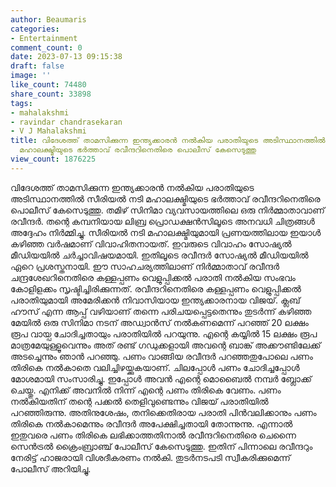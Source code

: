 ```yaml
---
author: Beaumaris
categories:
- Entertainment
comment_count: 0
date: 2023-07-13 09:15:38
draft: false
image: ''
like_count: 74480
share_count: 33898
tags:
- mahalakshmi
- ravindar chandrasekaran
- V J Mahalakshmi
title: വിദേശത്ത് താമസിക്കുന്ന ഇന്ത്യക്കാരൻ നൽകിയ പരാതിയുടെ അടിസ്ഥാനത്തിൽ സീരിയൽ നടി
  മഹാലക്ഷ്മിയുടെ ഭർത്താവ് രവീന്ദറിനെതിരെ പൊലീസ് കേസെടുത്തു
view_count: 1876225
---
```


വിദേശത്ത് താമസിക്കുന്ന ഇന്ത്യക്കാരൻ നൽകിയ പരാതിയുടെ അടിസ്ഥാനത്തിൽ സീരിയൽ നടി മഹാലക്ഷ്മിയുടെ ഭർത്താവ് രവീന്ദറിനെതിരെ പൊലീസ് കേസെടുത്തു. തമിഴ് സിനിമാ വ്യവസായത്തിലെ ഒരു നിർമ്മാതാവാണ് രവീന്ദർ. തന്റെ കമ്പനിയായ ലിബ്ര പ്രൊഡക്ഷൻസിലൂടെ അനവധി ചിത്രങ്ങൾ അദ്ദേഹം നിർമ്മിച്ചു. സീരിയൽ നടി മഹാലക്ഷ്മിയുമായി പ്രണയത്തിലായ ഇയാൾ കഴിഞ്ഞ വർഷമാണ് വിവാഹിതനായത്. ഇവരുടെ വിവാഹം സോഷ്യൽ മീഡിയയിൽ ചർച്ചാവിഷയമായി. ഇതിലൂടെ രവീന്ദർ സോഷ്യൽ മീഡിയയിൽ ഏറെ പ്രശസ്തനായി. [](https://cdn.boolokam.com/articles/2023/07/ccvvvv.jpeg)ഈ സാഹചര്യത്തിലാണ് നിർമ്മാതാവ് രവീന്ദർ ചന്ദ്രശേഖറിനെതിരെ കള്ളപ്പണം വെളുപ്പിക്കൽ പരാതി നൽകിയ സംഭവം കോളിളക്കം സൃഷ്ടിച്ചിരിക്കുന്നത്. രവീന്ദറിനെതിരെ കള്ളപ്പണം വെളുപ്പിക്കൽ പരാതിയുമായി അമേരിക്കൻ നിവാസിയായ ഇന്ത്യക്കാരനായ വിജയ്. ക്ലബ് ഹൗസ് എന്ന ആപ്പ് വഴിയാണ് തന്നെ പരിചയപ്പെട്ടതെന്നും തുടർന്ന് കഴിഞ്ഞ മേയിൽ ഒരു സിനിമാ നടന് അഡ്വാൻസ് നൽകണമെന്ന് പറഞ്ഞ് 20 ലക്ഷം രൂപ വായ്പ ചോദിച്ചതായും പരാതിയിൽ പറയുന്നു. എന്റെ കയ്യിൽ 15 ലക്ഷം രൂപ മാത്രമേയുള്ളൂവെന്നും അത് രണ്ട് ഗഡുക്കളായി അവന്റെ ബാങ്ക് അക്കൗണ്ടിലേക്ക് അടച്ചെന്നും ഞാൻ പറഞ്ഞു. പണം വാങ്ങിയ രവീന്ദർ പറഞ്ഞതുപോലെ പണം തിരികെ നൽകാതെ വലിച്ചിഴയ്ക്കുകയാണ്. ചിലപ്പോൾ പണം ചോദിച്ചപ്പോൾ മോശമായി സംസാരിച്ചു. ഇപ്പോൾ അവൻ എന്റെ മൊബൈൽ നമ്പർ ബ്ലോക്ക് ചെയ്തു. എനിക്ക് അവനിൽ നിന്ന് എന്റെ പണം തിരികെ വേണം. പണം നൽകിയതിന് തന്റെ പക്കൽ തെളിവുണ്ടെന്നും വിജയ് പരാതിയിൽ പറഞ്ഞിരുന്നു. അതിനുശേഷം, തനിക്കെതിരായ പരാതി പിൻവലിക്കാനും പണം തിരികെ നൽകാമെന്നും രവീന്ദർ അപേക്ഷിച്ചതായി തോന്നുന്നു. എന്നാൽ ഇതുവരെ പണം തിരികെ ലഭിക്കാത്തതിനാൽ രവീന്ദറിനെതിരെ ചെന്നൈ സെൻട്രൽ ക്രൈംബ്രാഞ്ച് പോലീസ് കേസെടുത്തു. ഇതിന് പിന്നാലെ രവീന്ദറും നേരിട്ട് ഹാജരായി വിശദീകരണം നൽകി. തുടർനടപടി സ്വീകരിക്കുമെന്ന് പോലീസ് അറിയിച്ചു.